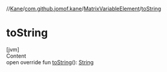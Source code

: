 //[Kane](../../index.md)/[com.github.jomof.kane](../index.md)/[MatrixVariableElement](index.md)/[toString](to-string.md)



# toString  
[jvm]  
Content  
open override fun [toString](to-string.md)(): [String](https://kotlinlang.org/api/latest/jvm/stdlib/kotlin/-string/index.html)  



